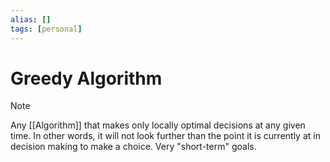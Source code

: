 ```yaml
---
alias: []
tags: [personal]
---
```

# Greedy Algorithm

>[!note]
>Any [[Algorithm]] that makes only locally optimal decisions at any given time. In other words, it will not look further than the point it is currently at in decision making to make a choice. Very "short-term" goals.